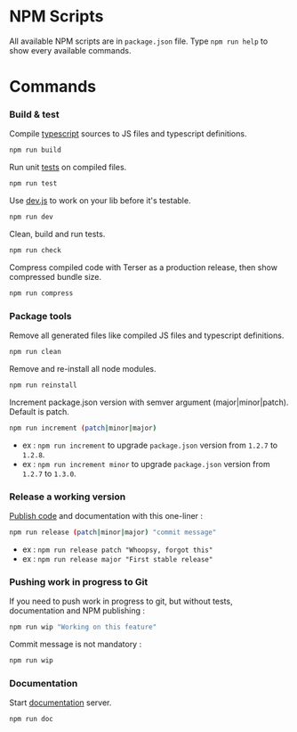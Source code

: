 # NPM Scripts

All available NPM scripts are in `package.json` file.
Type `npm run help` to show every available commands.

# Commands

### Build & test
Compile [typescript](guide/typescript.md) sources to JS files and typescript definitions.
```bash
npm run build
```

Run unit [tests](guide/tests.md) on compiled files.
```bash
npm run test
```

Use [dev.js](guide/tests.md) to work on your lib before it's testable.
```bash
npm run dev
```

Clean, build and run tests.
```bash
npm run check
```

Compress compiled code with Terser as a production release, then show compressed bundle size.
```bash
npm run compress
```


### Package tools

Remove all generated files like compiled JS files and typescript definitions.
```bash
npm run clean
```

Remove and re-install all node modules.
```bash
npm run reinstall
```

Increment package.json version with semver argument (major|minor|patch). Default is patch.
```bash
npm run increment (patch|minor|major)
```

- ex : `npm run increment` to upgrade `package.json` version from `1.2.7` to `1.2.8`.
- ex : `npm run increment minor` to upgrade `package.json` version from `1.2.7` to `1.3.0`.


### Release a working version

[Publish code](guide/publishing.md) and documentation with this one-liner :
```bash
npm run release (patch|minor|major) "commit message"
```

- ex : `npm run release patch "Whoopsy, forgot this"`
- ex : `npm run release major "First stable release"`


### Pushing work in progress to Git

If you need to push work in progress to git, but without tests, documentation and NPM publishing :

```bash
npm run wip "Working on this feature"
```

Commit message is not mandatory :

```bash
npm run wip
```


### Documentation

Start [documentation](guide/documentation.md) server.
```bash
npm run doc
```

